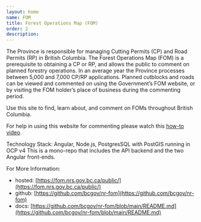 ```yaml
---
layout: home
name: FOM
title: Forest Operations Map (FOM)
order: 2
description: 
---
```


The Province is responsible for managing Cutting Permits (CP) and Road Permits (RP) in British Columbia. The Forest Operations Map (FOM) is a prerequisite to obtaining a CP or RP, and allows the public to comment on planned forestry operations. In an average year the Province processes between 5,000 and 7,000 CP/RP applications. Planned cutblocks and roads can be viewed and commented on using the Government’s FOM website, or by visiting the FOM holder’s place of business during the commenting period.

Use this site to find, learn about, and comment on FOMs throughout British Columbia.

For help in using this website for commenting please watch this [how-to video](https://www.youtube.com/watch?v=FmwlnJsd5P8).

Technology Stack: Angular, Node.js, PostgresSQL with PostGIS running in OCP v4
This is a mono-repo that includes the API backend and the two Angular front-ends.


For More Information:

+ hosted: [https://fom.nrs.gov.bc.ca/public/](https://fom.nrs.gov.bc.ca/public/)
+ github: [https://github.com/bcgov/nr-fom](https://github.com/bcgov/nr-fom)
+ docs:   [https://github.com/bcgov/nr-fom/blob/main/README.md](https://github.com/bcgov/nr-fom/blob/main/README.md)
